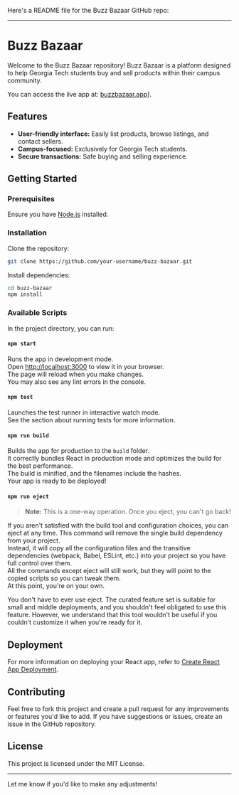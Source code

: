 

Here's a README file for the Buzz Bazaar GitHub repo:

---

# Buzz Bazaar

Welcome to the Buzz Bazaar repository! Buzz Bazaar is a platform designed to help Georgia Tech students buy and sell products within their campus community. 

You can access the live app at: [buzzbazaar.app](https://buzz-bazaar-app-muskan-mahajans-projects.vercel.app/)].

## Features
- **User-friendly interface:** Easily list products, browse listings, and contact sellers.
- **Campus-focused:** Exclusively for Georgia Tech students.
- **Secure transactions:** Safe buying and selling experience.

## Getting Started

### Prerequisites
Ensure you have [Node.js](https://nodejs.org/) installed. 

### Installation

Clone the repository:

```bash
git clone https://github.com/your-username/buzz-bazaar.git
```

Install dependencies:

```bash
cd buzz-bazaar
npm install
```

### Available Scripts

In the project directory, you can run:

#### `npm start`
Runs the app in development mode.  
Open [http://localhost:3000](http://localhost:3000) to view it in your browser.  
The page will reload when you make changes.  
You may also see any lint errors in the console.

#### `npm test`
Launches the test runner in interactive watch mode.  
See the section about running tests for more information.

#### `npm run build`
Builds the app for production to the `build` folder.  
It correctly bundles React in production mode and optimizes the build for the best performance.  
The build is minified, and the filenames include the hashes.  
Your app is ready to be deployed!

#### `npm run eject`
> **Note:** This is a one-way operation. Once you eject, you can't go back!

If you aren't satisfied with the build tool and configuration choices, you can eject at any time. This command will remove the single build dependency from your project.  
Instead, it will copy all the configuration files and the transitive dependencies (webpack, Babel, ESLint, etc.) into your project so you have full control over them.  
All the commands except eject will still work, but they will point to the copied scripts so you can tweak them.  
At this point, you're on your own.

You don't have to ever use eject. The curated feature set is suitable for small and middle deployments, and you shouldn't feel obligated to use this feature. However, we understand that this tool wouldn't be useful if you couldn't customize it when you're ready for it.

## Deployment
For more information on deploying your React app, refer to [Create React App Deployment](https://reactjs.org/docs/deployment.html).

## Contributing
Feel free to fork this project and create a pull request for any improvements or features you'd like to add. If you have suggestions or issues, create an issue in the GitHub repository.

## License
This project is licensed under the MIT License.

---

Let me know if you'd like to make any adjustments!

